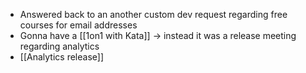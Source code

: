 - Answered back to an another custom dev request regarding free courses for email addresses
- Gonna have a [[1on1 with Kata]] -> instead it was a release meeting regarding analytics
- [[Analytics release]]